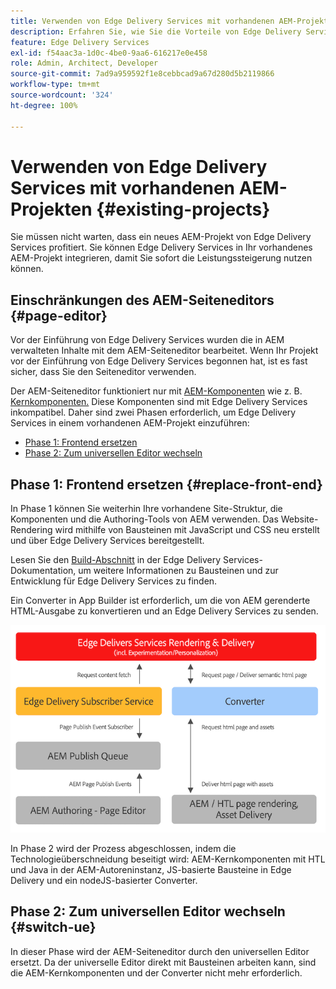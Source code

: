 ```yaml
---
title: Verwenden von Edge Delivery Services mit vorhandenen AEM-Projekten
description: Erfahren Sie, wie Sie die Vorteile von Edge Delivery Services für Ihre vorhandenen AEM-Projekte nutzen können.
feature: Edge Delivery Services
exl-id: f54aac3a-1d0c-4be0-9aa6-616217e0e458
role: Admin, Architect, Developer
source-git-commit: 7ad9a959592f1e8cebbcad9a67d280d5b2119866
workflow-type: tm+mt
source-wordcount: '324'
ht-degree: 100%

---
```



# Verwenden von Edge Delivery Services mit vorhandenen AEM-Projekten {#existing-projects}

Sie müssen nicht warten, dass ein neues AEM-Projekt von Edge Delivery Services profitiert. Sie können Edge Delivery Services in Ihr vorhandenes AEM-Projekt integrieren, damit Sie sofort die Leistungssteigerung nutzen können.

## Einschränkungen des AEM-Seiteneditors {#page-editor}

Vor der Einführung von Edge Delivery Services wurden die in AEM verwalteten Inhalte mit dem AEM-Seiteneditor bearbeitet. Wenn Ihr Projekt vor der Einführung von Edge Delivery Services begonnen hat, ist es fast sicher, dass Sie den Seiteneditor verwenden.

Der AEM-Seiteneditor funktioniert nur mit [AEM-Komponenten](/help/implementing/developing/components/overview.md) wie z. B. [Kernkomponenten.](https://experienceleague.adobe.com/docs/experience-manager-core-components/using/introduction.html?lang=de) Diese Komponenten sind mit Edge Delivery Services inkompatibel. Daher sind zwei Phasen erforderlich, um Edge Delivery Services in einem vorhandenen AEM-Projekt einzuführen:

* [Phase 1: Frontend ersetzen](#replace-front-end)
* [Phase 2: Zum universellen Editor wechseln](#switch-ue)

## Phase 1: Frontend ersetzen {#replace-front-end}

In Phase 1 können Sie weiterhin Ihre vorhandene Site-Struktur, die Komponenten und die Authoring-Tools von AEM verwenden. Das Website-Rendering wird mithilfe von Bausteinen mit JavaScript und CSS neu erstellt und über Edge Delivery Services bereitgestellt.

Lesen Sie den [Build-Abschnitt](/help/edge/developer/block-collection.md) in der Edge Delivery Services-Dokumentation, um weitere Informationen zu Bausteinen und zur Entwicklung für Edge Delivery Services zu finden.

Ein Converter in App Builder ist erforderlich, um die von AEM gerenderte HTML-Ausgabe zu konvertieren und an Edge Delivery Services zu senden.

![Der Inhalts-Converter im Veröffentlichungsfluss](assets/content-converter.png)

In Phase 2 wird der Prozess abgeschlossen, indem die Technologieüberschneidung beseitigt wird: AEM-Kernkomponenten mit HTL und Java in der AEM-Autoreninstanz, JS-basierte Bausteine in Edge Delivery und ein nodeJS-basierter Converter.

## Phase 2: Zum universellen Editor wechseln {#switch-ue}

In dieser Phase wird der AEM-Seiteneditor durch den universellen Editor ersetzt. Da der universelle Editor direkt mit Bausteinen arbeiten kann, sind die AEM-Kernkomponenten und der Converter nicht mehr erforderlich.

